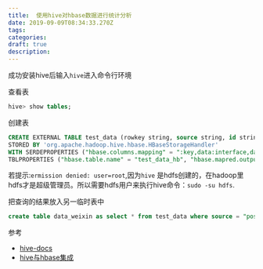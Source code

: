 ```yaml
---
title:  使用hive对hbase数据进行统计分析
date: 2019-09-09T08:34:33.270Z
tags: 
categories:
draft: true
description: 
---
```



成功安装hive后输入`hive`进入命令行环境

查看表  
```sql
hive> show tables;
```

创建表  
```sql
CREATE EXTERNAL TABLE test_data (rowkey string, source string, id string,url string,pdate int,pid string,pname string)
STORED BY 'org.apache.hadoop.hive.hbase.HBaseStorageHandler'
WITH SERDEPROPERTIES ("hbase.columns.mapping" = ":key,data:interface,data:id,data:url,data:publishDate,data:posterOriginId,data:posterScreenName")
TBLPROPERTIES ("hbase.table.name" = "test_data_hb", "hbase.mapred.output.outputtable" = "test_data)");
```

若提示:`ermission denied: user=root`,因为`hive` 是hdfs创建的，在hadoop里hdfs才是超级管理员。所以需要hdfs用户来执行hive命令：`sudo -su hdfs`.

把查询的结果放入另一临时表中

```sql
create table data_weixin as select * from test_data where source = "post/weixin";
```


参考  

- [hive-docs](https://cwiki.apache.org/confluence/display/Hive/GettingStarted#GettingStarted-CreatingHiveTables)
- [hive与hbase集成](https://cwiki.apache.org/confluence/display/Hive/HBaseIntegration)